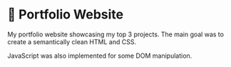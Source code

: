 #  💫 Portfolio Website
My portfolio website showcasing my top 3 projects. The main goal was to create a semantically clean HTML and CSS.

JavaScript was also implemented for some DOM manipulation.
